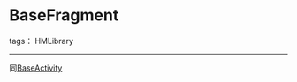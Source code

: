 # BaseFragment

tags： HMLibrary

---
同[BaseActivity][1]


  [1]: https://github.com/bxcx/HMLibrary/blob/master/md/BaseActivity.md

